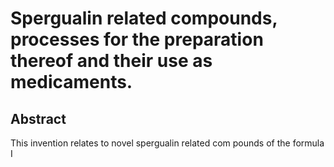 # Spergualin related compounds, processes for the preparation thereof and their use as medicaments.

## Abstract
This invention relates to novel spergualin related com pounds of the formula I